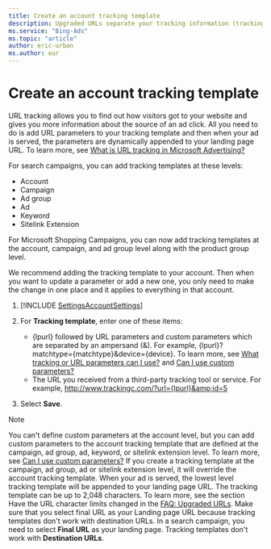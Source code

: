 ```yaml
---
title: Create an account tracking template
description: Upgraded URLs separate your tracking information (tracking template) from the landing page URL making it easy to update and manage URL tracking. Under Account level options, you can create an account tracking template.
ms.service: "Bing-Ads"
ms.topic: "article"
author: eric-urban
ms.author: eur
---
```


# Create an account tracking template

URL tracking allows you to find out how visitors got to your website and gives you more information about the source of an ad click. All you need to do is add URL parameters to your tracking template and then when your ad is served, the parameters are dynamically appended to your landing page URL. To learn more, see [What is URL tracking in Microsoft Advertising?](./hlp_BA_CONC_UpgradeURL_WhatIsTracking.md)

For search campaigns, you can add tracking templates at these levels:

- Account
- Campaign
- Ad group
- Ad
- Keyword
- Sitelink Extension

For Microsoft Shopping Campaigns, you can now add tracking templates at the account, campaign, and ad group level along with the product group level.

We recommend adding the tracking template to your account. Then when you want to update a parameter or add a new one, you only need to make the change in one place and it applies to everything in that account.

1. [!INCLUDE [SettingsAccountSettings](./includes/SettingsAccountSettings.md)]
1. For **Tracking template**, enter one of these items:
   - {lpurl} followed by URL parameters and custom parameters which are separated by an ampersand (&amp;). For example, {lpurl}?matchtype={matchtype}&amp;device={device}. To learn more, see [What tracking or URL parameters can I use?](./hlp_BA_CONC_UpgradeURL_URLParameters.md) and [Can I use custom parameters?](./hlp_BA_CONC_UpgradeURL_TrackTemplateCustomParam.md)
   - The URL you received from a third-party tracking tool or service. For example, http://www.trackingc.com/?url={lpurl}&amp;id=5

1. Select **Save**.

> [!NOTE]
> You can't define custom parameters at the account level, but you can add custom parameters to the account tracking template that are defined at the campaign, ad group, ad, keyword, or sitelink extension level. To learn more, see [Can I use custom parameters?](./hlp_BA_CONC_UpgradeURL_TrackTemplateCustomParam.md)
> If you create a tracking template at the campaign, ad group, ad or sitelink extension level, it will override the account tracking template. When your ad is served, the lowest level tracking template will be appended to your landing page URL.
> The tracking template can be up to 2,048 characters. To learn more, see the section Have the URL character limits changed in the [FAQ: Upgraded URLs](./hlp_BA_CONC_UpgradeURL_FAQ.md).
> Make sure that you select final URL as your Landing page URL because tracking templates don't work with destination URLs.
> In a search campaign, you need to select **Final URL** as your landing page. Tracking templates don't work with **Destination URLs**.


